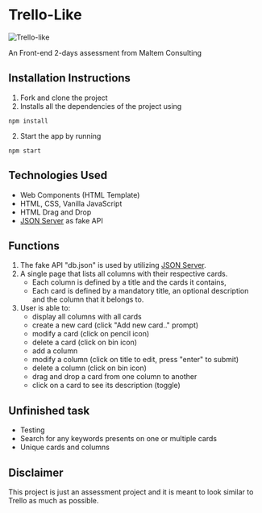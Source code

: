 # Trello-Like


![Trello-like](https://user-images.githubusercontent.com/50238797/66843823-e148e480-ef9f-11e9-87df-057d15dff5cd.PNG)


An Front-end 2-days assessment from Maltem Consulting 

## Installation Instructions
1. Fork and clone the project
2. Installs all the dependencies of the project using
```
npm install
````
2. Start the app by running
```
npm start
````
## Technologies Used
- Web Components (HTML Template)
- HTML, CSS, Vanilla JavaScript
- HTML Drag and Drop
- [JSON Server](https://github.com/typicode/json-server) as fake API
 
## Functions
1. The fake API "db.json" is used by utilizing [JSON Server](https://github.com/typicode/json-server).
2. A single page that lists all columns with their respective cards.
   - Each column is defined by a title and the cards it contains,
   - Each card is defined by a mandatory title, an optional description and the column that it belongs to.
3. User is able to:
   - display all columns with all cards
   - create a new card (click "Add new card.." prompt)
   - modify a card (click on pencil icon)
   - delete a card (click on bin icon)
   - add a column 
   - modify a column (click on title to edit, press "enter" to submit)
   - delete a column (click on bin icon)
   - drag and drop a card from one column to another
   - click on a card to see its description (toggle)

## Unfinished task
- Testing
- Search for any keywords presents on one or multiple cards
- Unique cards and columns

## Disclaimer
This project is just an assessment project and it is meant to look similar to Trello as much as possible.

